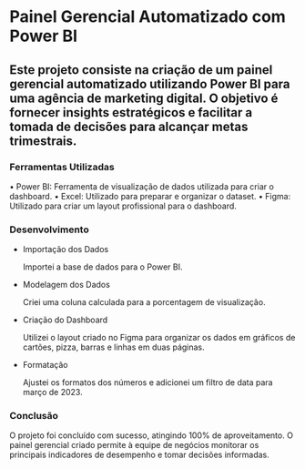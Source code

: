 # Painel Gerencial Automatizado com Power BI

## Este projeto consiste na criação de um painel gerencial automatizado utilizando Power BI para uma agência de marketing digital. O objetivo é fornecer insights estratégicos e facilitar a tomada de decisões para alcançar metas trimestrais.

### Ferramentas Utilizadas
•	Power BI: Ferramenta de visualização de dados utilizada para criar o dashboard.
•	Excel: Utilizado para preparar e organizar o dataset.
•	Figma: Utilizado para criar um layout profissional para o dashboard.

### Desenvolvimento
- Importação dos Dados

   Importei a base de dados para o Power BI.
- Modelagem dos Dados

  Criei uma coluna calculada para a porcentagem de visualização.
- Criação do Dashboard

  Utilizei o layout criado no Figma para organizar os dados em gráficos de cartões, pizza, barras e linhas em duas páginas.
- Formatação

  Ajustei os formatos dos números e adicionei um filtro de data para março de 2023.

### Conclusão

O projeto foi concluído com sucesso, atingindo 100% de aproveitamento. O painel gerencial criado permite à equipe de negócios monitorar os principais indicadores de desempenho e tomar decisões informadas.
